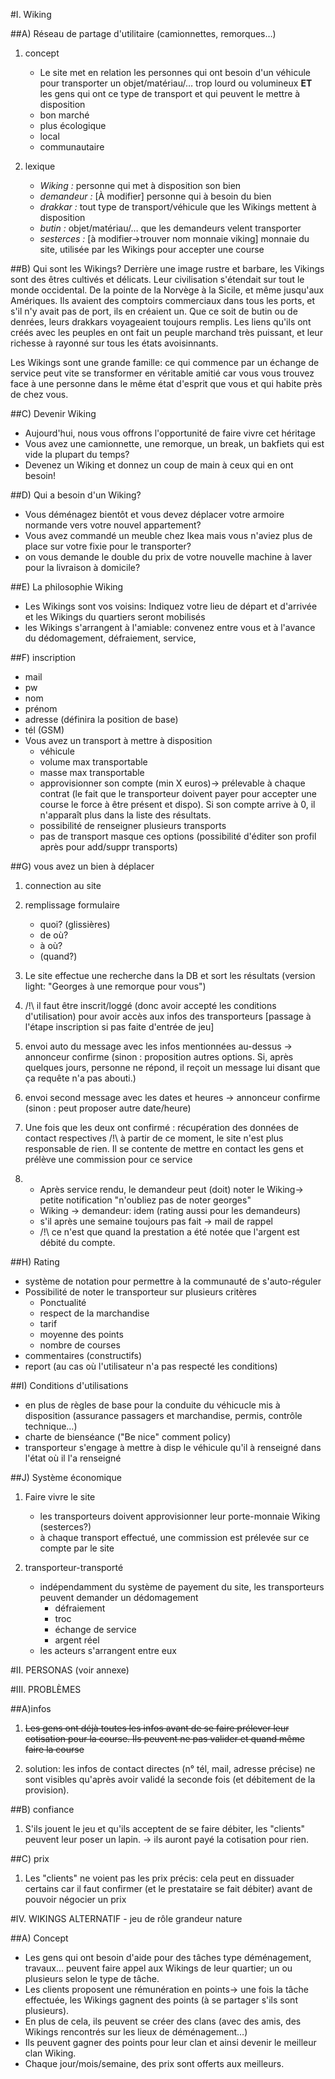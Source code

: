 #I. Wiking

##A) Réseau de partage d'utilitaire (camionnettes, remorques…)

1. concept
	* Le site met en relation les personnes qui ont besoin d'un véhicule pour transporter un objet/matériau/… trop lourd ou volumineux
	**ET**
	les gens qui ont ce type de transport et qui peuvent le mettre à disposition
	* bon marché
	* plus écologique
	* local
	* communautaire

2. lexique
	* _Wiking :_ personne qui met à disposition son bien
	* _demandeur :_ [À modifier] personne qui à besoin du bien
	* _drakkar :_ tout type de transport/véhicule que les Wikings mettent à disposition
	* _butin :_ objet/matériau/… que les demandeurs velent transporter
	* _sesterces :_ [à modifier->trouver nom monnaie viking] monnaie du site, utilisée par les Wikings pour accepter une course


##B) Qui sont les Wikings?
Derrière une image rustre et barbare, les Vikings sont des êtres cultivés et délicats. Leur civilisation s'étendait sur tout le monde occidental. De la pointe de la Norvège à la Sicile, et même jusqu'aux Amériques. Ils avaient des comptoirs commerciaux dans tous les ports, et s'il n'y avait pas de port, ils en créaient un. Que ce soit de butin ou de denrées, leurs drakkars voyageaient toujours remplis. Les liens qu'ils ont créés avec les peuples en ont fait un peuple marchand très puissant, et leur richesse à rayonné sur tous les états avoisinnants.

Les Wikings sont une grande famille: ce qui commence par un échange de service peut vite se transformer en véritable amitié car vous vous trouvez face à une personne dans le même état d'esprit que vous et qui habite près de chez vous.

##C) Devenir Wiking
* Aujourd'hui, nous vous offrons l'opportunité de faire vivre cet héritage
* Vous avez une camionnette, une remorque, un break, un bakfiets qui est vide la plupart du temps?
* Devenez un Wiking et donnez un coup de main à ceux qui en ont besoin!

##D) Qui a besoin d'un Wiking?
* Vous déménagez bientôt et vous devez déplacer votre armoire normande vers votre nouvel appartement?
* Vous avez commandé un meuble chez Ikea mais vous n'aviez plus de place sur votre fixie pour le transporter?
* on vous demande le double du prix de votre nouvelle machine à laver pour la livraison à domicile?

##E) La philosophie Wiking
* Les Wikings sont vos voisins: Indiquez votre lieu de départ et d'arrivée et les Wikings du quartiers seront mobilisés
* les Wikings s'arrangent à l'amiable: convenez entre vous et à l'avance du dédomagement, défraiement, service, 

##F) inscription

* mail
* pw
* nom
* prénom
* adresse (définira la position de base)
* tél (GSM)
* Vous avez un transport à mettre à disposition
	* véhicule
	* volume max transportable
	* masse max transportable
	* approvisionner son compte (min X euros)-> prélevable à chaque contrat (le fait que le transporteur doivent payer pour accepter une course le force à être présent et dispo). Si son compte arrive à 0, il n'apparaît plus dans la liste des résultats.
	* possibilité de renseigner plusieurs transports
	* pas de transport masque ces options (possibilité d'éditer son profil après pour add/suppr transports)



##G) vous avez un bien à déplacer

1. connection au site

2. remplissage formulaire
	* quoi? (glissières)
	* de où?
	* à où?
	* (quand?)

3. Le site effectue une recherche dans la DB et sort les résultats (version light: "Georges à une remorque pour vous")

4. /!\ il faut être inscrit/loggé (donc avoir accepté les conditions d'utilisation) pour avoir accès aux infos des transporteurs [passage à l'étape inscription si pas faite d'entrée de jeu]

5. envoi auto du message avec les infos mentionnées au-dessus -> annonceur confirme (sinon : proposition autres options. Si, après quelques jours, personne ne répond, il reçoit un message lui disant que ça requête n'a pas abouti.)

6. envoi second message avec les dates et heures -> annonceur confirme (sinon : peut proposer autre date/heure)

7. Une fois que les deux ont confirmé : récupération des données de contact respectives
	/!\ à partir de ce moment, le site n'est plus responsable de rien. Il se contente de mettre en contact les gens et prélève une commission pour ce service

8. * Après service rendu, le demandeur peut (doit) noter le Wiking-> petite notification "n'oubliez pas de noter georges"
	* Wiking -> demandeur: idem (rating aussi pour les demandeurs)
	* s'il après une semaine toujours pas fait -> mail de rappel
	* /!\ ce n'est que quand la prestation a été notée que l'argent est débité du compte.



##H) Rating
* système de notation pour permettre à la communauté de s'auto-réguler
* Possibilité de noter le transporteur sur plusieurs critères
	* Ponctualité
	* respect de la marchandise
	* tarif
	* moyenne des points
	* nombre de courses
* commentaires (constructifs)
* report (au cas où l'utilisateur n'a pas respecté les conditions)





##I) Conditions d'utilisations
* en plus de règles de base pour la conduite du véhicucle mis à disposition (assurance passagers et marchandise, permis, contrôle technique…)
* charte de bienséance ("Be nice" comment policy)
* transporteur s'engage à mettre à disp le véhicule qu'il à renseigné dans l'état où il l'a renseigné

##J) Système économique 
1. Faire vivre le site
	* les transporteurs doivent approvisionner leur porte-monnaie Wiking (sesterces?)
	* à chaque transport effectué, une commission est prélevée sur ce compte par le site

2. transporteur-transporté
	* indépendamment du système de payement du site, les transporteurs peuvent demander un dédomagement
		* défraiement
		* troc
		* échange de service
		* argent réel
	* les acteurs s'arrangent entre eux


#II. PERSONAS (voir annexe)


#III. PROBLÈMES

##A)infos
1. ~~Les gens ont déjà toutes les infos avant de se faire prélever leur cotisation pour la course. Ils peuvent ne pas valider et quand même faire la course~~

2. solution: les infos de contact directes (n° tél, mail, adresse précise) ne sont visibles qu'après avoir validé la seconde fois (et débitement de la provision).


##B) confiance
1. S'ils jouent le jeu et qu'ils acceptent de se faire débiter, les "clients" peuvent leur poser un lapin. -> ils auront payé la cotisation pour rien.


##C) prix
1. Les "clients" ne voient pas les prix précis: cela peut en dissuader certains car il faut confirmer (et le prestataire se fait débiter) avant de pouvoir négocier un prix








#IV. WIKINGS ALTERNATIF - jeu de rôle grandeur nature

##A) Concept

* Les gens qui ont besoin d'aide pour des tâches type déménagement, travaux… peuvent faire appel aux Wikings de leur quartier; un ou plusieurs selon le type de tâche.
* Les clients proposent une rémunération en points-> une fois la tâche effectuée, les Wikings gagnent des points (à se partager s'ils sont plusieurs).
* En plus de cela, ils peuvent se créer des clans (avec des amis, des Wikings rencontrés sur les lieux de déménagement…)
* Ils peuvent gagner des points pour leur clan et ainsi devenir le meilleur clan Wiking.
* Chaque jour/mois/semaine, des prix sont offerts aux meilleurs.

